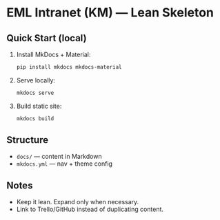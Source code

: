 # EML Intranet (KM) — Lean Skeleton

## Quick Start (local)
1) Install MkDocs + Material:
   ```bash
   pip install mkdocs mkdocs-material
   ```
2) Serve locally:
   ```bash
   mkdocs serve
   ```
3) Build static site:
   ```bash
   mkdocs build
   ```

## Structure
- `docs/` — content in Markdown
- `mkdocs.yml` — nav + theme config

## Notes
- Keep it lean. Expand only when necessary.
- Link to Trello/GitHub instead of duplicating content.